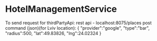 # HotelManagementService

To send request for thirdPartyApi:
rest api - localhost:8075/places
post command (json)(for Lviv location):
{
 "provider":"google",
  "type":"bar",
  "radius":500,
  "lat":49.83826,
  "lng":24.02324
}